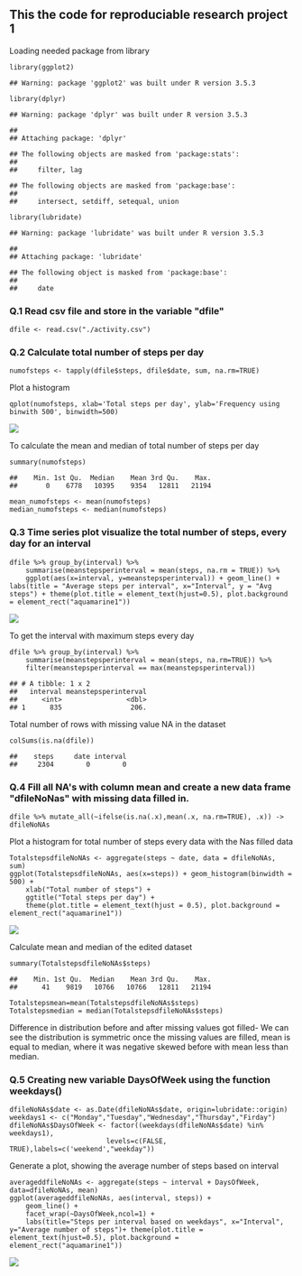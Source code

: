 This the code for reproduciable research project 1
--------------------------------------------------

Loading needed package from library

    library(ggplot2)

    ## Warning: package 'ggplot2' was built under R version 3.5.3

    library(dplyr)

    ## Warning: package 'dplyr' was built under R version 3.5.3

    ## 
    ## Attaching package: 'dplyr'

    ## The following objects are masked from 'package:stats':
    ## 
    ##     filter, lag

    ## The following objects are masked from 'package:base':
    ## 
    ##     intersect, setdiff, setequal, union

    library(lubridate)

    ## Warning: package 'lubridate' was built under R version 3.5.3

    ## 
    ## Attaching package: 'lubridate'

    ## The following object is masked from 'package:base':
    ## 
    ##     date

### Q.1 Read csv file and store in the variable "dfile"

    dfile <- read.csv("./activity.csv")

### Q.2 Calculate total number of steps per day

    numofsteps <- tapply(dfile$steps, dfile$date, sum, na.rm=TRUE)

Plot a histogram

    qplot(numofsteps, xlab='Total steps per day', ylab='Frequency using binwith 500', binwidth=500)

![](Repo_res_project1_rmarkdown_files/figure-markdown_strict/Numofsteps-1.png)

To calculate the mean and median of total number of steps per day

    summary(numofsteps)

    ##    Min. 1st Qu.  Median    Mean 3rd Qu.    Max. 
    ##       0    6778   10395    9354   12811   21194

    mean_numofsteps <- mean(numofsteps)
    median_numofsteps <- median(numofsteps)

### Q.3 Time series plot visualize the total number of steps, every day for an interval

    dfile %>% group_by(interval) %>%
        summarise(meanstepsperinterval = mean(steps, na.rm = TRUE)) %>%
        ggplot(aes(x=interval, y=meanstepsperinterval)) + geom_line() + labs(title = "Average steps per interval", x="Interval", y = "Avg steps") + theme(plot.title = element_text(hjust=0.5), plot.background = element_rect("aquamarine1"))

![](Repo_res_project1_rmarkdown_files/figure-markdown_strict/Avgstepsperinterval-1.png)

To get the interval with maximum steps every day

    dfile %>% group_by(interval) %>%
        summarise(meanstepsperinterval = mean(steps, na.rm=TRUE)) %>%
        filter(meanstepsperinterval == max(meanstepsperinterval)) 

    ## # A tibble: 1 x 2
    ##   interval meanstepsperinterval
    ##      <int>                <dbl>
    ## 1      835                 206.

Total number of rows with missing value NA in the dataset

    colSums(is.na(dfile))

    ##    steps     date interval 
    ##     2304        0        0

### Q.4 Fill all NA's with column mean and create a new data frame "dfileNoNas" with missing data filled in.

    dfile %>% mutate_all(~ifelse(is.na(.x),mean(.x, na.rm=TRUE), .x)) -> dfileNoNAs

Plot a histogram for total number of steps every data with the Nas
filled data

    TotalstepsdfileNoNAs <- aggregate(steps ~ date, data = dfileNoNAs, sum)
    ggplot(TotalstepsdfileNoNAs, aes(x=steps)) + geom_histogram(binwidth = 500) +
        xlab("Total number of steps") +
        ggtitle("Total steps per day") +
        theme(plot.title = element_text(hjust = 0.5), plot.background = element_rect("aquamarine1"))

![](Repo_res_project1_rmarkdown_files/figure-markdown_strict/NumofstepsNoNAs-1.png)

Calculate mean and median of the edited dataset

    summary(TotalstepsdfileNoNAs$steps)

    ##    Min. 1st Qu.  Median    Mean 3rd Qu.    Max. 
    ##      41    9819   10766   10766   12811   21194

    Totalstepsmean=mean(TotalstepsdfileNoNAs$steps)
    Totalstepsmedian = median(TotalstepsdfileNoNAs$steps)

Difference in distribution before and after missing values got filled-
We can see the distribution is symmetric once the missing values are
filled, mean is equal to median, where it was negative skewed before
with mean less than median.

### Q.5 Creating new variable DaysOfWeek using the function weekdays()

    dfileNoNAs$date <- as.Date(dfileNoNAs$date, origin=lubridate::origin)
    weekdays1 <- c("Monday","Tuesday","Wednesday","Thursday","Firday")
    dfileNoNAs$DaysOfWeek <- factor((weekdays(dfileNoNAs$date) %in% weekdays1), 
                            levels=c(FALSE, TRUE),labels=c('weekend',"weekday"))

Generate a plot, showing the average number of steps based on interval

    averageddfileNoNAs <- aggregate(steps ~ interval + DaysOfWeek, data=dfileNoNAs, mean)
    ggplot(averageddfileNoNAs, aes(interval, steps)) + 
        geom_line() +
        facet_wrap(~DaysOfWeek,ncol=1) +
        labs(title="Steps per interval based on weekdays", x="Interval", y="Average number of steps")+ theme(plot.title = element_text(hjust=0.5), plot.background = element_rect("aquamarine1"))

![](Repo_res_project1_rmarkdown_files/figure-markdown_strict/Totalstepsbydaysofweek-1.png)
